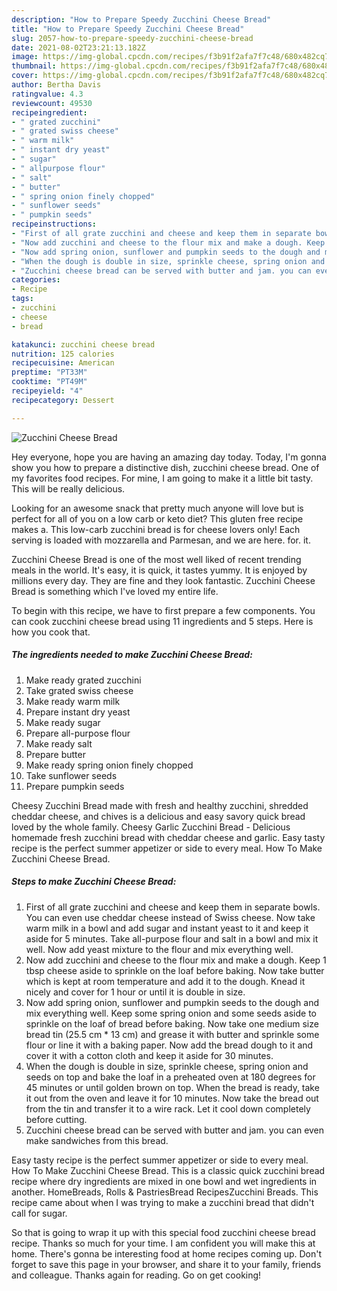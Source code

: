 ```yaml
---
description: "How to Prepare Speedy Zucchini Cheese Bread"
title: "How to Prepare Speedy Zucchini Cheese Bread"
slug: 2057-how-to-prepare-speedy-zucchini-cheese-bread
date: 2021-08-02T23:21:13.182Z
image: https://img-global.cpcdn.com/recipes/f3b91f2afa7f7c48/680x482cq70/zucchini-cheese-bread-recipe-main-photo.jpg
thumbnail: https://img-global.cpcdn.com/recipes/f3b91f2afa7f7c48/680x482cq70/zucchini-cheese-bread-recipe-main-photo.jpg
cover: https://img-global.cpcdn.com/recipes/f3b91f2afa7f7c48/680x482cq70/zucchini-cheese-bread-recipe-main-photo.jpg
author: Bertha Davis
ratingvalue: 4.3
reviewcount: 49530
recipeingredient:
- " grated zucchini"
- " grated swiss cheese"
- " warm milk"
- " instant dry yeast"
- " sugar"
- " allpurpose flour"
- " salt"
- " butter"
- " spring onion finely chopped"
- " sunflower seeds"
- " pumpkin seeds"
recipeinstructions:
- "First of all grate zucchini and cheese and keep them in separate bowls. You can even use cheddar cheese instead of Swiss cheese. Now take warm milk in a bowl and add sugar and instant yeast to it and keep it aside for 5 minutes. Take all-purpose flour and salt in a bowl and mix it well. Now add yeast mixture to the flour and mix everything well."
- "Now add zucchini and cheese to the flour mix and make a dough. Keep 1 tbsp cheese aside to sprinkle on the loaf before baking. Now take butter which is kept at room temperature and add it to the dough. Knead it nicely and cover for 1 hour or until it is double in size."
- "Now add spring onion, sunflower and pumpkin seeds to the dough and mix everything well. Keep some spring onion and some seeds aside to sprinkle on the loaf of bread before baking. Now take one medium size bread tin (25.5 cm * 13 cm) and grease it with butter and sprinkle some flour or line it with a baking paper. Now add the bread dough to it and cover it with a cotton cloth and keep it aside for 30 minutes."
- "When the dough is double in size, sprinkle cheese, spring onion and seeds on top and bake the loaf in a preheated oven at 180 degrees for 45 minutes or until golden brown on top. When the bread is ready, take it out from the oven and leave it for 10 minutes. Now take the bread out from the tin and transfer it to a wire rack. Let it cool down completely before cutting."
- "Zucchini cheese bread can be served with butter and jam. you can even make sandwiches from this bread."
categories:
- Recipe
tags:
- zucchini
- cheese
- bread

katakunci: zucchini cheese bread 
nutrition: 125 calories
recipecuisine: American
preptime: "PT33M"
cooktime: "PT49M"
recipeyield: "4"
recipecategory: Dessert

---
```



![Zucchini Cheese Bread](https://img-global.cpcdn.com/recipes/f3b91f2afa7f7c48/680x482cq70/zucchini-cheese-bread-recipe-main-photo.jpg)

Hey everyone, hope you are having an amazing day today. Today, I'm gonna show you how to prepare a distinctive dish, zucchini cheese bread. One of my favorites food recipes. For mine, I am going to make it a little bit tasty. This will be really delicious.

Looking for an awesome snack that pretty much anyone will love but is perfect for all of you on a low carb or keto diet? This gluten free recipe makes a. This low-carb zucchini bread is for cheese lovers only! Each serving is loaded with mozzarella and Parmesan, and we are here. for. it.

Zucchini Cheese Bread is one of the most well liked of recent trending meals in the world. It's easy, it is quick, it tastes yummy. It is enjoyed by millions every day. They are fine and they look fantastic. Zucchini Cheese Bread is something which I've loved my entire life.


To begin with this recipe, we have to first prepare a few components. You can cook zucchini cheese bread using 11 ingredients and 5 steps. Here is how you cook that.

<!--inarticleads1-->

##### The ingredients needed to make Zucchini Cheese Bread:

1. Make ready  grated zucchini
1. Take  grated swiss cheese
1. Make ready  warm milk
1. Prepare  instant dry yeast
1. Make ready  sugar
1. Prepare  all-purpose flour
1. Make ready  salt
1. Prepare  butter
1. Make ready  spring onion finely chopped
1. Take  sunflower seeds
1. Prepare  pumpkin seeds


Cheesy Zucchini Bread made with fresh and healthy zucchini, shredded cheddar cheese, and chives is a delicious and easy savory quick bread loved by the whole family. Cheesy Garlic Zucchini Bread - Delicious homemade fresh zucchini bread with cheddar cheese and garlic. Easy tasty recipe is the perfect summer appetizer or side to every meal. How To Make Zucchini Cheese Bread. 

<!--inarticleads2-->

##### Steps to make Zucchini Cheese Bread:

1. First of all grate zucchini and cheese and keep them in separate bowls. You can even use cheddar cheese instead of Swiss cheese. Now take warm milk in a bowl and add sugar and instant yeast to it and keep it aside for 5 minutes. Take all-purpose flour and salt in a bowl and mix it well. Now add yeast mixture to the flour and mix everything well.
1. Now add zucchini and cheese to the flour mix and make a dough. Keep 1 tbsp cheese aside to sprinkle on the loaf before baking. Now take butter which is kept at room temperature and add it to the dough. Knead it nicely and cover for 1 hour or until it is double in size.
1. Now add spring onion, sunflower and pumpkin seeds to the dough and mix everything well. Keep some spring onion and some seeds aside to sprinkle on the loaf of bread before baking. Now take one medium size bread tin (25.5 cm * 13 cm) and grease it with butter and sprinkle some flour or line it with a baking paper. Now add the bread dough to it and cover it with a cotton cloth and keep it aside for 30 minutes.
1. When the dough is double in size, sprinkle cheese, spring onion and seeds on top and bake the loaf in a preheated oven at 180 degrees for 45 minutes or until golden brown on top. When the bread is ready, take it out from the oven and leave it for 10 minutes. Now take the bread out from the tin and transfer it to a wire rack. Let it cool down completely before cutting.
1. Zucchini cheese bread can be served with butter and jam. you can even make sandwiches from this bread.


Easy tasty recipe is the perfect summer appetizer or side to every meal. How To Make Zucchini Cheese Bread. This is a classic quick zucchini bread recipe where dry ingredients are mixed in one bowl and wet ingredients in another. HomeBreads, Rolls &amp; PastriesBread RecipesZucchini Breads. This recipe came about when I was trying to make a zucchini bread that didn&#39;t call for sugar. 

So that is going to wrap it up with this special food zucchini cheese bread recipe. Thanks so much for your time. I am confident you will make this at home. There's gonna be interesting food at home recipes coming up. Don't forget to save this page in your browser, and share it to your family, friends and colleague. Thanks again for reading. Go on get cooking!
